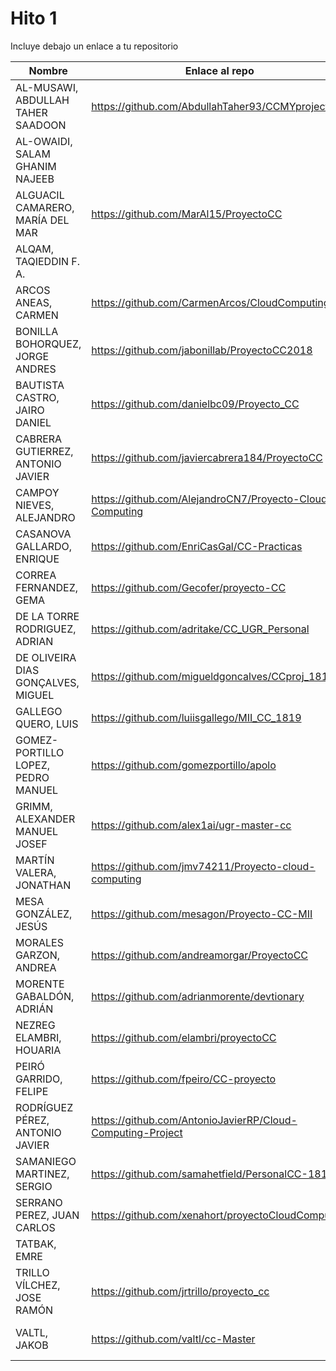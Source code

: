 # Hito 1

Incluye debajo un enlace a tu repositorio

| Nombre   | Enlace al repo | Versión |
|----------|--------------- |---------|
| AL-MUSAWI,  ABDULLAH TAHER SAADOON | https://github.com/AbdullahTaher93/CCMYproject | 1.2 |
| AL-OWAIDI,  SALAM GHANIM NAJEEB | | |
| ALGUACIL CAMARERO,  MARÍA DEL MAR | https://github.com/MarAl15/ProyectoCC | 1.5 **Reenviado** |
| ALQAM,  TAQIEDDIN F. A. | | |
| ARCOS ANEAS, CARMEN | https://github.com/CarmenArcos/CloudComputing | 1 |
| BONILLA BOHORQUEZ,  JORGE ANDRES | https://github.com/jabonillab/ProyectoCC2018 | 1.2 **Reenviado** |
| BAUTISTA CASTRO,  JAIRO DANIEL | https://github.com/danielbc09/Proyecto_CC | 1 |
| CABRERA GUTIERREZ,  ANTONIO JAVIER | https://github.com/javiercabrera184/ProyectoCC | 0.2 |
| CAMPOY NIEVES, ALEJANDRO | https://github.com/AlejandroCN7/Proyecto-Cloud-Computing | 1 **Reenviado**|
| CASANOVA GALLARDO, ENRIQUE | https://github.com/EnriCasGal/CC-Practicas | 1.1 **Reenviado** |
| CORREA FERNANDEZ,  GEMA | https://github.com/Gecofer/proyecto-CC | 1 **Reenviado** |
| DE LA TORRE RODRIGUEZ,  ADRIAN | https://github.com/adritake/CC_UGR_Personal | 1.5 **Reenviado** |
| DE OLIVEIRA DIAS GONÇALVES, MIGUEL | https://github.com/migueldgoncalves/CCproj_1819 | 2.R2 **Reenviado 2** |
| GALLEGO QUERO,  LUIS | https://github.com/luiisgallego/MII_CC_1819 | 1 **Reenviado** |
| GOMEZ-PORTILLO LOPEZ,  PEDRO MANUEL | https://github.com/gomezportillo/apolo | 3 **Reenviado** |
| GRIMM,  ALEXANDER MANUEL JOSEF | https://github.com/alex1ai/ugr-master-cc | 1.1 **Reenviado** |
| MARTÍN VALERA, JONATHAN | https://github.com/jmv74211/Proyecto-cloud-computing | 0.1 |
| MESA GONZÁLEZ, JESÚS | https://github.com/mesagon/Proyecto-CC-MII | 2 **Reenviado** |
| MORALES GARZON,  ANDREA | https://github.com/andreamorgar/ProyectoCC | 1 **Reenviado** |
| MORENTE GABALDÓN, ADRIÁN | https://github.com/adrianmorente/devtionary | 3 **Reenviado** |
| NEZREG ELAMBRI,   HOUARIA |https://github.com/elambri/proyectoCC |4 **Reenviado** |
| PEIRÓ GARRIDO,  FELIPE | https://github.com/fpeiro/CC-proyecto | 1.2 **Reenviado** |
| RODRÍGUEZ PÉREZ, ANTONIO JAVIER | https://github.com/AntonioJavierRP/Cloud-Computing-Project | 1.0 |
| SAMANIEGO MARTINEZ,  SERGIO | https://github.com/samahetfield/PersonalCC-1819 | 1.2 **Reenviado** |
| SERRANO PEREZ,  JUAN CARLOS | https://github.com/xenahort/proyectoCloudComputing | 4 **Reenviado** |
| TATBAK,  EMRE | | |
| TRILLO VÍLCHEZ,  JOSE RAMÓN | https://github.com/jrtrillo/proyecto_cc | 0.1 |
| VALTL,  JAKOB | https://github.com/valtl/cc-Master | 4.0 **Reenviado 2** |
